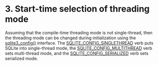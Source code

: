 # 3\. Start\-time selection of threading mode



Assuming that the compile\-time threading mode is not single\-thread, then
the threading mode can be changed during initialization using the
[sqlite3\_config()](c3ref/config.html) interface. The [SQLITE\_CONFIG\_SINGLETHREAD](c3ref/c_config_covering_index_scan.html#sqliteconfigsinglethread) verb
puts SQLite into single\-thread mode, the [SQLITE\_CONFIG\_MULTITHREAD](c3ref/c_config_covering_index_scan.html#sqliteconfigmultithread)
verb sets multi\-thread mode, and the [SQLITE\_CONFIG\_SERIALIZED](c3ref/c_config_covering_index_scan.html#sqliteconfigserialized) verb
sets serialized mode.




